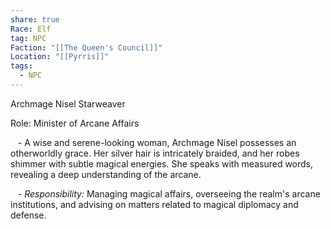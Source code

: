 ```yaml
---
share: true
Race: Elf
tag: NPC
Faction: "[[The Queen's Council]]"
Location: "[[Pyrris]]"
tags:
  - NPC
---
```


Archmage Nisel Starweaver

Role: Minister of Arcane Affairs

   - A wise and serene-looking woman, Archmage Nisel possesses an otherworldly grace. Her silver hair is intricately braided, and her robes shimmer with subtle magical energies. She speaks with measured words, revealing a deep understanding of the arcane.

   - *Responsibility:* Managing magical affairs, overseeing the realm's arcane institutions, and advising on matters related to magical diplomacy and defense.